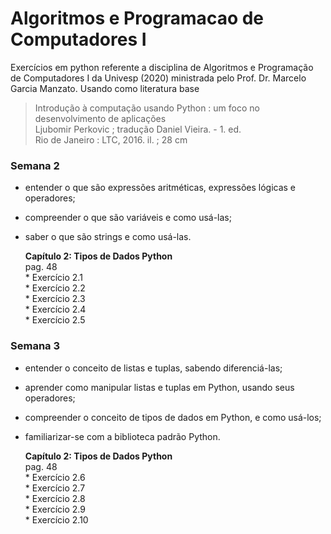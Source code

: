 # Algoritmos e Programacao de Computadores I
Exercícios em python referente a disciplina de Algoritmos e Programação de Computadores I da Univesp (2020) ministrada pelo Prof. Dr. Marcelo Garcia Manzato.
Usando como literatura base  

>Introdução à computação usando Python : um foco no desenvolvimento de aplicações  
>Ljubomir Perkovic ; tradução Daniel Vieira. - 1. ed.  
>Rio de Janeiro : LTC, 2016. il. ; 28 cm

### Semana 2

  - entender o que são expressões aritméticas, expressões lógicas e operadores;
  - compreender o que são variáveis e como usá-las;
  - saber o que são strings e como usá-las.
  
       **Capítulo 2: Tipos de Dados Python**  
         pag. 48  
          * Exercício 2.1  
          * Exercício 2.2  
          * Exercício 2.3  
          * Exercício 2.4  
          * Exercício 2.5  
   
### Semana 3 

  - entender o conceito de listas e tuplas, sabendo diferenciá-las;
  - aprender como manipular listas e tuplas em Python, usando seus operadores;
  - compreender o conceito de tipos de dados em Python, e como usá-los;
  - familiarizar-se com a biblioteca padrão Python.

       **Capítulo 2: Tipos de Dados Python**  
         pag. 48  
          * Exercício 2.6  
          * Exercício 2.7  
          * Exercício 2.8  
          * Exercício 2.9  
          * Exercício 2.10  


